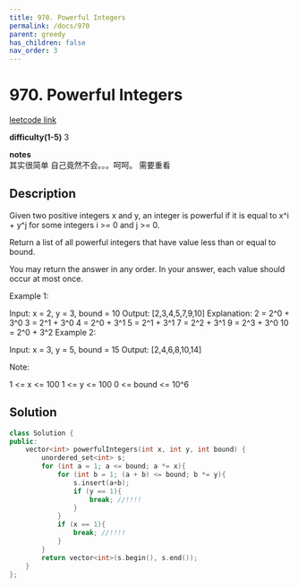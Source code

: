 ```yaml
---
title: 970. Powerful Integers
permalink: /docs/970
parent: greedy
has_children: false
nav_order: 3
---
```

# 970. Powerful Integers
[leetcode link](https://leetcode.com/problems/powerful-integers/)

**difficulty(1-5)** 
3

**notes**   
其实很简单 自己竟然不会。。。呵呵。
需要重看

## Description
Given two positive integers x and y, an integer is powerful if it is equal to x^i + y^j for some integers i >= 0 and j >= 0.

Return a list of all powerful integers that have value less than or equal to bound.

You may return the answer in any order.  In your answer, each value should occur at most once.

 

Example 1:

Input: x = 2, y = 3, bound = 10
Output: [2,3,4,5,7,9,10]
Explanation: 
2 = 2^0 + 3^0
3 = 2^1 + 3^0
4 = 2^0 + 3^1
5 = 2^1 + 3^1
7 = 2^2 + 3^1
9 = 2^3 + 3^0
10 = 2^0 + 3^2
Example 2:

Input: x = 3, y = 5, bound = 15
Output: [2,4,6,8,10,14]
 

Note:

1 <= x <= 100
1 <= y <= 100
0 <= bound <= 10^6

## Solution

```c++
class Solution {
public:
    vector<int> powerfulIntegers(int x, int y, int bound) {
        unordered_set<int> s;
        for (int a = 1; a <= bound; a *= x){
            for (int b = 1; (a + b) <= bound; b *= y){
                s.insert(a+b);
                if (y == 1){
                    break; //!!!!
                }
            }
            if (x == 1){
                break; //!!!!
            }
        }
        return vector<int>(s.begin(), s.end());
    }
};
```
<!-- 
Default label
{: .label }

Blue label
{: .label .label-blue }

Stable
{: .label .label-green }

New release
{: .label .label-purple }

Coming soon
{: .label .label-yellow }

Deprecated
{: .label .label-red } -->
